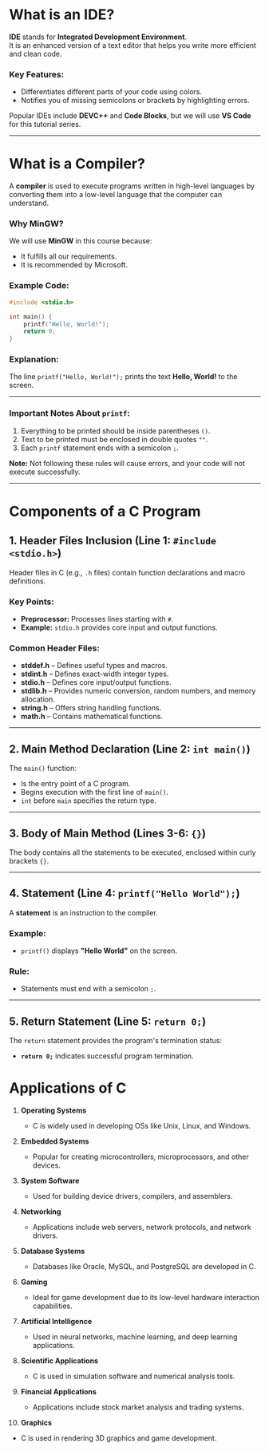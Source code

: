 # What is an IDE?

**IDE** stands for **Integrated Development Environment**.  
It is an enhanced version of a text editor that helps you write more efficient and clean code.  

### Key Features:
- Differentiates different parts of your code using colors.
- Notifies you of missing semicolons or brackets by highlighting errors.

Popular IDEs include **DEVC++** and **Code Blocks**, but we will use **VS Code** for this tutorial series.

---

# What is a Compiler?

A **compiler** is used to execute programs written in high-level languages by converting them into a low-level language that the computer can understand.  

### Why MinGW?
We will use **MinGW** in this course because:
- It fulfills all our requirements.
- It is recommended by Microsoft.

### Example Code:
```c
#include <stdio.h>

int main() {
    printf("Hello, World!");
    return 0;
}
```
### Explanation:
The line `printf("Hello, World!");` prints the text **Hello, World!** to the screen.

---

### Important Notes About `printf`:
1. Everything to be printed should be inside parentheses `()`.
2. Text to be printed must be enclosed in double quotes `""`.
3. Each `printf` statement ends with a semicolon `;`.

**Note:** Not following these rules will cause errors, and your code will not execute successfully.

---
# Components of a C Program

## 1. Header Files Inclusion (Line 1: `#include <stdio.h>`)
Header files in C (e.g., `.h` files) contain function declarations and macro definitions.  

### Key Points:
- **Preprocessor:** Processes lines starting with `#`.
- **Example:** `stdio.h` provides core input and output functions.

### Common Header Files:
- **stddef.h** – Defines useful types and macros.
- **stdint.h** – Defines exact-width integer types.
- **stdio.h** – Defines core input/output functions.
- **stdlib.h** – Provides numeric conversion, random numbers, and memory allocation.
- **string.h** – Offers string handling functions.
- **math.h** – Contains mathematical functions.

---

## 2. Main Method Declaration (Line 2: `int main()`)
The `main()` function:
- Is the entry point of a C program.
- Begins execution with the first line of `main()`.
- `int` before `main` specifies the return type.

---

## 3. Body of Main Method (Lines 3-6: `{}`)
The body contains all the statements to be executed, enclosed within curly brackets `{}`.

---

## 4. Statement (Line 4: `printf("Hello World");`)
A **statement** is an instruction to the compiler.  

### Example:
- `printf()` displays **"Hello World"** on the screen.  

### Rule:
- Statements must end with a semicolon `;`.

---

## 5. Return Statement (Line 5: `return 0;`)
The `return` statement provides the program's termination status:  

- **`return 0;`** indicates successful program termination.


# Applications of C

1. **Operating Systems**  
   - C is widely used in developing OSs like Unix, Linux, and Windows.

2. **Embedded Systems**  
   - Popular for creating microcontrollers, microprocessors, and other devices.

3. **System Software**  
   - Used for building device drivers, compilers, and assemblers.

4. **Networking**  
   - Applications include web servers, network protocols, and network drivers.

5. **Database Systems**  
   - Databases like Oracle, MySQL, and PostgreSQL are developed in C.

6. **Gaming**  
   - Ideal for game development due to its low-level hardware interaction capabilities.

7. **Artificial Intelligence**  
   - Used in neural networks, machine learning, and deep learning applications.

8. **Scientific Applications**  
   - C is used in simulation software and numerical analysis tools.

9. **Financial Applications**  
   - Applications include stock market analysis and trading systems.

10. **Graphics**  
   - C is used in rendering 3D graphics and game development.
   